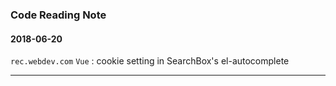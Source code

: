 ### Code Reading Note

#### 2018-06-20

`rec.webdev.com` `Vue` : cookie setting in SearchBox's el-autocomplete

-----